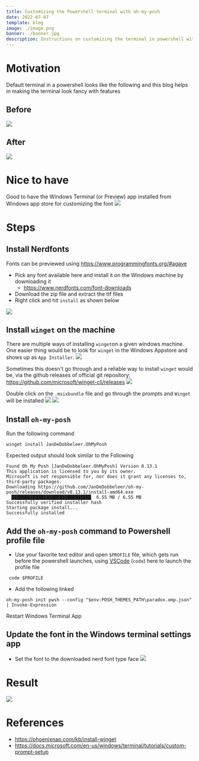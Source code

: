 ```yaml
---
title: Customizing the Powershell terminal with oh-my-posh
date: 2022-07-07
template: blog
image: ./image.png
banner: ./banner.jpg
description: Instructions on customizing the terminal in powershell with oh-my-posh and winget
---
```


# Motivation
Default terminal in a powershell looks like the following and this blog helps in making the terminal look fancy with features

## Before
![](./before.jpg)


## After
![](powershell_terminal_customized.jpg)

# Nice to have
Good to have the Windows Terminal (or Preview) app installed from Windows app store for customizing the font
![](./windows_terminal_app.jpg)

# Steps

## Install Nerdfonts
Fonts can be previewed using https://www.programmingfonts.org/#agave

- Pick any font available here and install it on the Windows machine by downloading it
  - https://www.nerdfonts.com/font-downloads
- Download the zip file and extract the ttf files
- Right click and hit `install` as shown below

![](./font_install.jpg)


## Install `winget` on the machine



There are multiple ways of installing `winget`on a given windows machine. One easier thing would be to look for `winget` in the Windows Appstore and shows up as `App Installer`.
![](https://phoenixnap.com/kb/wp-content/uploads/2022/04/winget-microsoft-store-768x231.png)

Sometimes this doesn't go through and a reliable way to install `winget` would be, via the github releases of official git repository: https://github.com/microsoft/winget-cli/releases
![](./msixbundle_winget.jpg)

Double click on the `.msixbundle` file and go through the prompts and `Winget` will be installed
![](./winget_installed.jpg)
![](./winget_installed_.jpg)

## Install `oh-my-posh`
Run the following command
```
winget install JanDeDobbeleer.OhMyPosh
```
Expected output should look similar to the Following
```
Found Oh My Posh [JanDeDobbeleer.OhMyPosh] Version 8.13.1
This application is licensed to you by its owner.
Microsoft is not responsible for, nor does it grant any licenses to, third-party packages.
Downloading https://github.com/JanDeDobbeleer/oh-my-posh/releases/download/v8.13.1/install-amd64.exe
  ██████████████████████████████  6.55 MB / 6.55 MB
Successfully verified installer hash
Starting package install...
Successfully installed
```

## Add the `oh-my-posh` command to Powershell profile file
- Use your favorite text editor and open `$PROFILE` file, which gets run before the powershell launches, using [VSCode](https://code.visualstudio.com/download#) (`code`) here to launch the profile file
```
 code $PROFILE
```
- Add the following linked
```
oh-my-posh init pwsh --config "$env:POSH_THEMES_PATH\paradox.omp.json" | Invoke-Expression
```
Restart Windows Terminal App

## Update the font in the Windows terminal settings app
- Set the font to the downloaded nerd font type face
![](font_change_terminal.jpg)


# Result
![](powershell_terminal_customized.jpg)


# References
- https://phoenixnap.com/kb/install-winget
- https://docs.microsoft.com/en-us/windows/terminal/tutorials/custom-prompt-setup
